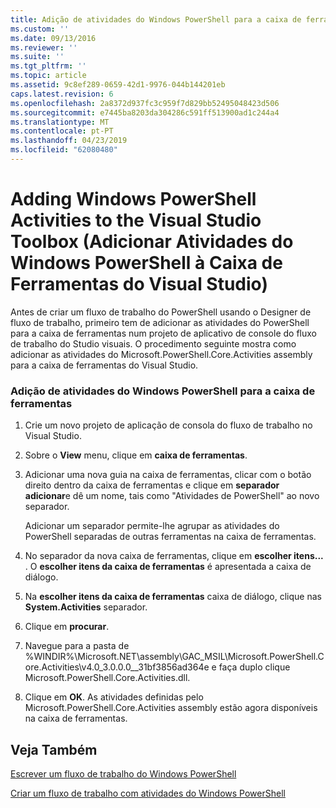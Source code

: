 ```yaml
---
title: Adição de atividades do Windows PowerShell para a caixa de ferramentas do Visual Studio | Documentos da Microsoft
ms.custom: ''
ms.date: 09/13/2016
ms.reviewer: ''
ms.suite: ''
ms.tgt_pltfrm: ''
ms.topic: article
ms.assetid: 9c8ef289-0659-42d1-9976-044b144201eb
caps.latest.revision: 6
ms.openlocfilehash: 2a8372d937fc3c959f7d829bb52495048423d506
ms.sourcegitcommit: e7445ba8203da304286c591ff513900ad1c244a4
ms.translationtype: MT
ms.contentlocale: pt-PT
ms.lasthandoff: 04/23/2019
ms.locfileid: "62080480"
---
```

# <a name="adding-windows-powershell-activities-to-the-visual-studio-toolbox"></a>Adding Windows PowerShell Activities to the Visual Studio Toolbox (Adicionar Atividades do Windows PowerShell à Caixa de Ferramentas do Visual Studio)

Antes de criar um fluxo de trabalho do PowerShell usando o Designer de fluxo de trabalho, primeiro tem de adicionar as atividades do PowerShell para a caixa de ferramentas num projeto de aplicativo de console do fluxo de trabalho do Studio visuais. O procedimento seguinte mostra como adicionar as atividades do Microsoft.PowerShell.Core.Activities assembly para a caixa de ferramentas do Visual Studio.

### <a name="adding-windows-powershell-activities-to-the-toolbox"></a>Adição de atividades do Windows PowerShell para a caixa de ferramentas

1. Crie um novo projeto de aplicação de consola do fluxo de trabalho no Visual Studio.

2. Sobre o **View** menu, clique em **caixa de ferramentas**.

3. Adicionar uma nova guia na caixa de ferramentas, clicar com o botão direito dentro da caixa de ferramentas e clique em **separador adicionar**e dê um nome, tais como "Atividades de PowerShell" ao novo separador.

   Adicionar um separador permite-lhe agrupar as atividades do PowerShell separadas de outras ferramentas na caixa de ferramentas.

4. No separador da nova caixa de ferramentas, clique em **escolher itens...** . O **escolher itens da caixa de ferramentas** é apresentada a caixa de diálogo.

5. Na **escolher itens da caixa de ferramentas** caixa de diálogo, clique nas **System.Activities** separador.

6. Clique em **procurar**.

7. Navegue para a pasta de %WINDIR%\Microsoft.NET\assembly\GAC_MSIL\Microsoft.PowerShell.Core.Activities\v4.0_3.0.0.0__31bf3856ad364e e faça duplo clique Microsoft.PowerShell.Core.Activities.dll.

8. Clique em **OK**. As atividades definidas pelo Microsoft.PowerShell.Core.Activities assembly estão agora disponíveis na caixa de ferramentas.

## <a name="see-also"></a>Veja Também

[Escrever um fluxo de trabalho do Windows PowerShell](./writing-a-windows-powershell-workflow.md)

[Criar um fluxo de trabalho com atividades do Windows PowerShell](./creating-a-workflow-with-windows-powershell-activities.md)